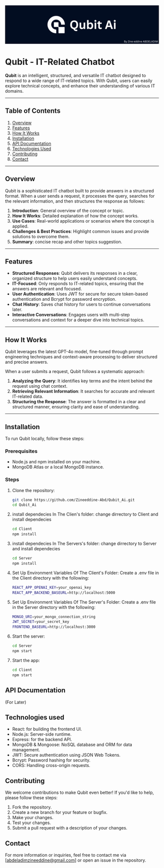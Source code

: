 ![Banner](./Qubit_Banner.png)

# Qubit - IT-Related Chatbot

**Qubit** is an intelligent, structured, and versatile IT chatbot designed to respond to a wide range of IT-related topics. With Qubit, users can easily explore technical concepts, and enhance their understanding of various IT domains.

---

## Table of Contents
1. [Overview](#overview)
2. [Features](#features)
3. [How It Works](#how-it-works)
4. [Installation](#installation)
5. [API Documentation](#api-documentation)
6. [Technologies Used](#technologies-used)
7. [Contributing](#contributing)
8. [Contact](#contact)

---

## Overview

Qubit is a sophisticated IT chatbot built to provide answers in a structured format. When a user sends a request, it processes the query, searches for the relevant information, and then structures the response as follows:

1. **Introduction**: General overview of the concept or topic.
2. **How It Works**: Detailed explanation of how the concept works.
3. **Use Cases**: Real-world applications or scenarios where the concept is applied.
4. **Challenges & Best Practices**: Highlight common issues and provide solutions to overcome them.  
5. **Summary**: concise recap and other topics suggestion.   
---

## Features

- **Structured Responses**: Qubit delivers its responses in a clear, organized structure to help users easily understand concepts.
- **IT-Focused**: Only responds to IT-related topics, ensuring that the answers are relevant and focused.
- **User Authentication**: Uses JWT for secure for secure token-based authentication and Bcrypt for password encryption.
- **Chat History**: Saves chat history for users to continue conversations later.
- **Interactive Conversations**: Engages users with multi-step conversations and context for a deeper dive into technical topics.
---

## How It Works

Qubit leverages the latest GPT-4o model, fine-tuned through prompt engineering techniques and context-aware processing to deliver structured and precise answers.

When a user submits a request, Qubit follows a systematic approach:

1. **Analyzing the Query**: It identifies key terms and the intent behind the request using chat context.
2. **Retrieving Relevant Information**: It searches for accurate and relevant IT-related data.
3. **Structuring the Response**: The answer is formatted in a clear and structured manner, ensuring clarity and ease of understanding.
---

## Installation

To run Qubit locally, follow these steps:

### Prerequisites
- Node.js and npm installed on your machine.
- MongoDB Atlas or a local MongoDB instance.

### Steps

1. Clone the repository:
   ```bash
   git clone https://github.com/Zineeddine-Abd/Qubit_Ai.git
   cd Qubit_Ai

2. install dependecies In The Clien's folder: change dirrectory to Client and install dependecies
   ```bash
   cd Client
   npm install

3. install dependecies In The Servers's folder: change dirrectory to Server and install dependecies
   ```bash
   cd Server
   npm install

4. Set Up Environment Variables Of The Client's Folder: Create a .env file in the Client directory with the following:
   ```bash
   REACT_APP_OPENAI_KEY=your_openai_key
   REACT_APP_BACKEND_BASEURL=http://localhost:5000

5. Set Up Environment Variables Of The Server's Folder: Create a .env file in the Server directory with the following:
   ```bash
   MONGO_URI=your_mongo_connection_string
   JWT_SECRET=your_secret_key
   FRONTEND_BASEURL=http://localhost:3000

6. Start the server:
   ```bash
   cd Server
   npm start

7. Start the app:
   ```bash
   cd Client
   npm start

## API Documentation
(For Later)

## Technologies used
- React: for building the frontend UI.
- Node.js: Server-side runtime.
- Express: for the backend API.
- MongoDB & Mongoose: NoSQL database and ORM for data management.
- JWT: Secure authentication using JSON Web Tokens.
- Bcrypt: Password hashing for security.
- CORS: Handling cross-origin requests.

## Contributing
We welcome contributions to make Qubit even better! If you'd like to help, please follow these steps:
1. Fork the repository.
2. Create a new branch for your feature or bugfix.
3. Make your changes.
4. Test your changes.
5. Submit a pull request with a description of your changes.

## Contact
For more information or inquiries, feel free to contact me via [abdeladimzineeddine@gmail.com] or open an issue in the repository.



